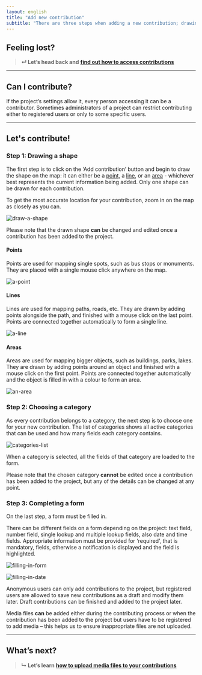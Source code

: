 ```yaml
---
layout: english
title: "Add new contribution"
subtitle: "There are three steps when adding a new contribution; drawing a shape, choosing a category and completing a form."
---
```


## Feeling lost?

> **&#8629; Let’s head back and** [**find out how to access contributions**](access-contributions.html)

---

## Can I contribute?

If the project’s settings allow it, every person accessing it can be a contributor. Sometimes administrators of a project can restrict contributing either to registered users or only to some specific users.

---

## Let's contribute!

### Step 1: Drawing a shape

The first step is to click on the ‘Add contribution’ button and begin to draw the shape on the map: it can either be a [point](#points), a [line](#lines), or an [area](#areas) - whichever best represents the current information being added. Only one shape can be drawn for each contribution.

To get the most accurate location for your contribution, zoom in on the map as closely as you can.

![draw-a-shape](/images/draw-a-shape.png)

Please note that the drawn shape **can** be changed and edited once a contribution has been added to the project.

#### Points

Points are used for mapping single spots, such as bus stops or monuments. They are placed with a single mouse click anywhere on the map.

![a-point](/images/a-point.png)

#### Lines

Lines are used for mapping paths, roads, etc. They are drawn by adding points alongside the path, and finished with a mouse click on the last point. Points are connected together automatically to form a single line.

![a-line](/images/a-line.png)

#### Areas

Areas are used for mapping bigger objects, such as buildings, parks, lakes. They are drawn by adding points around an object and finished with a mouse click on the first point. Points are connected together automatically and the object is filled in with a colour to form an area.

![an-area](/images/an-area.png)

### Step 2: Choosing a category

As every contribution belongs to a category, the next step is to choose one for your new contribution. The list of categories shows all active categories that can be used and how many fields each category contains.

![categories-list](/images/categories-list.png)

When a category is selected, all the fields of that category are loaded to the form.

Please note that the chosen category **cannot** be edited once a contribution has been added to the project, but any of the details can be changed at any point. 

### Step 3: Completing a form

On the last step, a form must be filled in.

There can be different fields on a form depending on the project: text field, number field, single lookup and multiple lookup fields, also date and time fields. Appropriate information must be provided for ‘required’, that is mandatory, fields, otherwise a notification is displayed and the field is highlighted.

![filling-in-form](/images/filling-in-form.png)

![filling-in-date](/images/filling-in-date.png)

Anonymous users can only add contributions to the project, but registered users are allowed to save new contributions as a draft and modify them later. Draft contributions can be finished and added to the project later.

Media files **can** be added either during the contributing process or when the contribution has been added to the project but users have to be registered to add media – this helps us to ensure inappropriate files are not uploaded.

---

## What’s next?

> **&#8627; Let’s learn** [**how to upload media files to your contributions**](upload-media-files.html)
